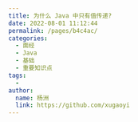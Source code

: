 ```yaml
---
title: 为什么 Java 中只有值传递?
date: 2022-08-01 11:12:44
permalink: /pages/b4c4ac/
categories:
  - 面经
  - Java
  - 基础
  - 重要知识点
tags:
  - 
author: 
  name: 杨洲
  link: https://github.com/xugaoyi
---
```

